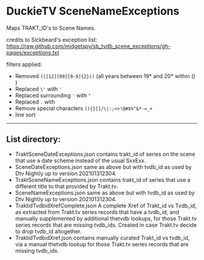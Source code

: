 # DuckieTV SceneNameExceptions

Maps TRAKT_ID's to Scene Names.

credits to Sickbeard's exception list: https://raw.github.com/midgetspy/sb_tvdb_scene_exceptions/gh-pages/exceptions.txt

filters applied:
- Removed `(([12][09][0-9]{2}))` (all years between 19* and 20* within () )
- Replaced `\'` with `'`
- Replaced surrounding `'` with `"`
- Replaced `.` with ` ` 
- Remove special characters `(){}[]/\|:;<>!@#$%^&*-=_+`
- line sort
------------------
## List directory:
- TraktSceneDateExceptions.json contains trakt_id of series on the scene that use a date scheme instead of the usual SxxExx.    
- SceneDateExceptions.json same as above but with tvdb_id as used by Dtv Nightly up to version 202101312304.    
- TraktSceneNameExceptions.json contains trakt_id of series that use a different title to that provided by Trakt.tv.    
- SceneNameExceptions.json same as above but with tvdb_id as used by Dtv Nightly up to version 202101312304.    
- TraktidTvdbidXrefComplete.json A complete Xref of Trakt_id vs Tvdb_id, as extracted from Trakt.tv series records that have a tvdb_id, and manually supplemented by additional thetvdb lookups, for those Trakt.tv series records that are missing tvdb_ids. Created in case Trakt.tv decide to drop tvdb_id altogether.    
- TraktidTvdbidXref.json contains manually curated Trakt_id vs tvdb_id, via a manual thetvdb lookup for those Trakt.tv series records that are missing tvdb_ids.      